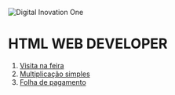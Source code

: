 ![Digital Inovation One](https://encrypted-tbn0.gstatic.com/images?q=tbn:ANd9GcSmiP6TnVOf7QDR2vmmy6vXSx4qN59DlN2NhhPz-g5jnXF85OOipElb_wxlaGeovYzmgfQ&usqp=CAU)

# HTML WEB DEVELOPER

1. [Visita na feira](https://github.com/MDSSCML/DESAFIOS-HTML-WEB-DEVELOPER/blob/master/Visita_na_feira.kt)
2. [Multiplicação simples](https://github.com/MDSSCML/DESAFIOS-HTML-WEB-DEVELOPER/blob/master/Multiplica%C3%A7%C3%A3o_simples.kt)
3. [Folha de pagamento](https://github.com/MDSSCML/DESAFIOS-HTML-WEB-DEVELOPER/blob/master/Folha_de_pagamento.kt)

